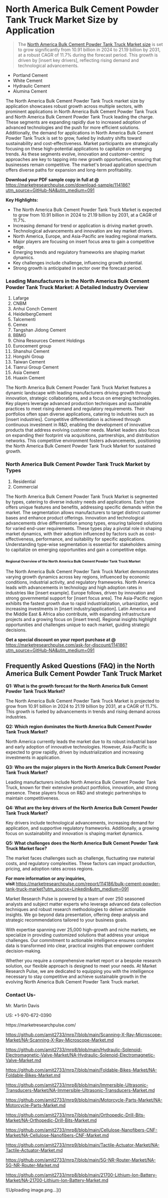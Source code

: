 <h1>North America Bulk Cement Powder Tank Truck Market&nbsp;Size by Application</h1><blockquote><p>The <a href="https://marketresearchpulse.com/download-sample/114186?utm_source=GitHub-NA&amp;utm_medium=091">North America Bulk Cement Powder Tank Truck Market size</a> is set to grow significantly from 10.91 billion in 2024 to 21.19 billion by 2031, at a robust CAGR of 11.7% during the forecast period. This growth is driven by [insert key drivers], reflecting rising demand and technological advancements.</p></blockquote><ul><li>Portland Cement<li> White Cement<li> Hydraulic Cement<li> Alumina Cement</li></ul><p>The North America Bulk Cement Powder Tank Truck market size by application showcases robust growth across multiple sectors, with prominent applications in North America Bulk Cement Powder Tank Truck and North America Bulk Cement Powder Tank Truck leading the charge. These segments are expanding rapidly due to increased adoption of advanced technologies and the push for more efficient solutions. Additionally, the demand for applications in North America Bulk Cement Powder Tank Truck is set to grow, fueled by industry shifts toward sustainability and cost-effectiveness. Market participants are strategically focusing on these high-potential applications to capitalize on emerging trends. As these segments evolve, innovation and customer-centric approaches are key to tapping into new growth opportunities, ensuring that businesses remain competitive. The market's broad application spectrum offers diverse paths for expansion and long-term profitability.</p><p><strong>Download your PDF sample copy in full at @ </strong><a href="https://marketresearchpulse.com/download-sample/114186?utm_source=GitHub-NA&amp;utm_medium=091">https://marketresearchpulse.com/download-sample/114186?utm_source=GitHub-NA&amp;utm_medium=091</a></p><p><strong>Key Highlights: </strong></p><ul><li>The North America Bulk Cement Powder Tank Truck Market is expected to grow from 10.91 billion in 2024 to 21.19 billion by 2031, at a CAGR of 11.7%.</li><li>Increasing demand for trend or application is driving market growth.</li><li>Technological advancements and innovation are key market drivers.</li><li>North America, Europe, and Asia-Pacific are leading regional markets.</li><li>Major players are focusing on insert focus area to gain a competitive edge.</li><li>Emerging trends and regulatory frameworks are shaping market dynamics.</li><li>Key challenges include challenge, influencing growth potential.</li><li>Strong growth is anticipated in sector over the forecast period.</li></ul><h3>Leading Manufacturers in the North America Bulk Cement Powder Tank Truck Market: A Detailed Industry Overview</h3><ol><li>Lafarge</li><li>CNBM</li><li>Anhui Conch Cement</li><li>HeidelbergCement</li><li>Talcementi</li><li>Cemex</li><li>Tangshan Jidong Cement</li><li>BBMG</li><li>China Resources Cement Holdings</li><li>Eurocement group</li><li>Shanshui Cement</li><li>Hongshi Group</li><li>Taiwan Cement</li><li>Tianrui Group Cement</li><li>Asia Cement</li><li>Huaxin Cement</li></ol><div class="flex max-w-full flex-col flex-grow"><div class="min-h-8 text-message flex w-full flex-col items-end gap-2 whitespace-normal break-words [.text-message+&amp;]:mt-5" dir="auto" data-message-author-role="assistant" data-message-id="fd8432e4-4910-450d-b182-61b7bfb0a01f" data-message-model-slug="gpt-4o"><div class="flex w-full flex-col gap-1 empty:hidden first:pt-[3px]"><div class="markdown prose w-full break-words dark:prose-invert light"><p>The North America Bulk Cement Powder Tank Truck Market features a dynamic landscape with leading manufacturers driving growth through innovation, strategic collaborations, and a focus on emerging technologies. Key players leverage advanced production techniques and sustainable practices to meet rising demand and regulatory requirements. Their portfolios often span diverse applications, catering to industries such as [insert industries]. Competitive differentiation is achieved through continuous investment in R&amp;D, enabling the development of innovative products that address evolving customer needs. Market leaders also focus on expanding their footprint via acquisitions, partnerships, and distribution networks. This competitive environment fosters advancements, positioning the North America Bulk Cement Powder Tank Truck Market for sustained growth.</p></div></div></div></div><h3>North America Bulk Cement Powder Tank Truck Market by Types</h3><ol><li>Residential<li> Commercial</li></ol><div class="flex max-w-full flex-col flex-grow"><div class="min-h-8 text-message flex w-full flex-col items-end gap-2 whitespace-normal break-words [.text-message+&amp;]:mt-5" dir="auto" data-message-author-role="assistant" data-message-id="084470be-0bb7-4664-bddf-5156b4f41249" data-message-model-slug="gpt-4o-mini"><div class="flex w-full flex-col gap-1 empty:hidden first:pt-[3px]"><div class="markdown prose w-full break-words dark:prose-invert light"><p>The North America Bulk Cement Powder Tank Truck Market is segmented by types, catering to diverse industry needs and applications. Each type offers unique features and benefits, addressing specific demands within the market. The segmentation allows manufacturers to target distinct customer bases and enhance product offerings. Innovation and technological advancements drive differentiation among types, ensuring tailored solutions for varied end-user requirements. These types play a pivotal role in shaping market dynamics, with their adoption influenced by factors such as cost-effectiveness, performance, and suitability for specific applications. Understanding type-wise segmentation is essential for stakeholders aiming to capitalize on emerging opportunities and gain a competitive edge.</p></div></div></div></div><h3><span style="font-size: 11px;">Regional Overview of the North America Bulk Cement Powder Tank Truck Market</span></h3><div class="flex max-w-full flex-col flex-grow"><div class="min-h-8 text-message flex w-full flex-col items-end gap-2 whitespace-normal break-words [.text-message+&amp;]:mt-5" dir="auto" data-message-author-role="assistant" data-message-id="e9038762-ce64-4e30-91c9-9bd413514231" data-message-model-slug="gpt-4o-mini"><div class="flex w-full flex-col gap-1 empty:hidden first:pt-[3px]"><div class="markdown prose w-full break-words dark:prose-invert light"><p>The North America Bulk Cement Powder Tank Truck Market demonstrates varying growth dynamics across key regions, influenced by economic conditions, industrial activity, and regulatory frameworks. North America leads with advancements in technology and high adoption rates in industries like [insert example]. Europe follows, driven by innovation and strong governmental support for [insert focus area]. The Asia-Pacific region exhibits the fastest growth due to rapid industrialization, urbanization, and increasing investments in [insert industry/application]. Latin America and the Middle East &amp; Africa also contribute, with expanding infrastructure projects and a growing focus on [insert trend]. Regional insights highlight opportunities and challenges unique to each market, guiding strategic decisions.</p></div></div></div></div><p><strong>Get a special discount on your report purchase at @ </strong><a href="https://marketresearchpulse.com/ask-for-discount/114186?utm_source=GitHub-NA&amp;utm_medium=091">https://marketresearchpulse.com/ask-for-discount/114186?utm_source=GitHub-NA&amp;utm_medium=091</a></p><h2>Frequently Asked Questions (FAQ) in the North America Bulk Cement Powder Tank Truck Market</h2><p><strong>Q1: What is the growth forecast for the North America Bulk Cement Powder Tank Truck Market?</strong></p><p>The North America Bulk Cement Powder Tank Truck Market is projected to grow from 10.91 billion in 2024 to 21.19 billion by 2031, at a CAGR of 11.7%. This growth is fueled by advancements in trends and rising demand across industries.</p><p><strong>Q2: Which region dominates the North America Bulk Cement Powder Tank Truck Market?</strong></p><p>North America currently leads the market due to its robust industrial base and early adoption of innovative technologies. However, Asia-Pacific is expected to grow rapidly, driven by industrialization and increasing investments in application.</p><p><strong>Q3: Who are the major players in the North America Bulk Cement Powder Tank Truck Market?</strong></p><p>Leading manufacturers include North America Bulk Cement Powder Tank Truck, known for their extensive product portfolios, innovation, and strong presence. These players focus on R&amp;D and strategic partnerships to maintain competitiveness.</p><p><strong>Q4: What are the key drivers of the North America Bulk Cement Powder Tank Truck Market?</strong></p><p>Key drivers include technological advancements, increasing demand for application, and supportive regulatory frameworks. Additionally, a growing focus on sustainability and innovation is shaping market dynamics.</p><p><strong>Q5: What challenges does the North America Bulk Cement Powder Tank Truck Market face?</strong></p><p>The market faces challenges such as challenge, fluctuating raw material costs, and regulatory complexities. These factors can impact production, pricing, and adoption rates across regions.</p><p><strong>For more information or any inquiries, visit&nbsp;</strong><a href="https://marketresearchpulse.com/report/114186/bulk-cement-powder-tank-truck-market?utm_source=Linkedin&utm_medium=091">https://marketresearchpulse.com/report/114186/bulk-cement-powder-tank-truck-market?utm_source=Linkedin&utm_medium=091</a></p><p>Market Research Pulse is powered by a team of over 250 seasoned analysts and subject matter experts who leverage advanced data collection techniques and robust research methodologies to deliver actionable insights. We go beyond data presentation, offering deep analysis and strategic recommendations tailored to your business goals.</p><p>With expertise spanning over 25,000 high-growth and niche markets, we specialize in providing customized solutions that address your unique challenges. Our commitment to actionable intelligence ensures complex data is transformed into clear, practical insights that empower confident decision-making.</p><p>Whether you require a comprehensive market report or a bespoke research solution, our flexible approach is designed to meet your needs. At Market Research Pulse, we are dedicated to equipping you with the intelligence necessary to stay competitive and achieve sustainable growth in the evolving North America Bulk Cement Powder Tank Truck market.</p><h3><strong>Contact Us-</strong></h3><p>Mr. Martin Davis</p><p>US: +1-970-672-0390</p><p>https://marketresearchpulse.com/</p><p><a href="https://github.com/amit2733/mrp7/blob/main/Scanning-X-Ray-Microscope-Market/NA-Scanning-X-Ray-Microscope-Market.md">https://github.com/amit2733/mrp7/blob/main/Scanning-X-Ray-Microscope-Market/NA-Scanning-X-Ray-Microscope-Market.md</a></p><p><a href="https://github.com/amit2733/mrp8/blob/main/Hydraulic-Solenoid-Electromagnetic-Valve-Market/NA-Hydraulic-Solenoid-Electromagnetic-Valve-Market.md">https://github.com/amit2733/mrp8/blob/main/Hydraulic-Solenoid-Electromagnetic-Valve-Market/NA-Hydraulic-Solenoid-Electromagnetic-Valve-Market.md</a></p><p><a href="https://github.com/amit2733/mrp7/blob/main/Foldable-Bikes-Market/NA-Foldable-Bikes-Market.md">https://github.com/amit2733/mrp7/blob/main/Foldable-Bikes-Market/NA-Foldable-Bikes-Market.md</a></p><p><a href="https://github.com/amit2733/mrp8/blob/main/Immersible-Ultrasonic-Transducers-Market/NA-Immersible-Ultrasonic-Transducers-Market.md">https://github.com/amit2733/mrp8/blob/main/Immersible-Ultrasonic-Transducers-Market/NA-Immersible-Ultrasonic-Transducers-Market.md</a></p><p><a href="https://github.com/amit2733/mrp9/blob/main/Motorcycle-Parts-Market/NA-Motorcycle-Parts-Market.md">https://github.com/amit2733/mrp9/blob/main/Motorcycle-Parts-Market/NA-Motorcycle-Parts-Market.md</a></p><p><a href="https://github.com/amit2733/mrp7/blob/main/Orthopedic-Drill-Bits-Market/NA-Orthopedic-Drill-Bits-Market.md">https://github.com/amit2733/mrp7/blob/main/Orthopedic-Drill-Bits-Market/NA-Orthopedic-Drill-Bits-Market.md</a></p><p><a href="https://github.com/amit2733/mrp8/blob/main/Cellulose-Nanofibers-CNF-Market/NA-Cellulose-Nanofibers-CNF-Market.md">https://github.com/amit2733/mrp8/blob/main/Cellulose-Nanofibers-CNF-Market/NA-Cellulose-Nanofibers-CNF-Market.md</a></p><p><a href="https://github.com/amit2733/mrp9/blob/main/Tactile-Actuator-Market/NA-Tactile-Actuator-Market.md">https://github.com/amit2733/mrp9/blob/main/Tactile-Actuator-Market/NA-Tactile-Actuator-Market.md</a></p><p><a href="https://github.com/amit2733/mrp7/blob/main/5G-NR-Router-Market/NA-5G-NR-Router-Market.md">https://github.com/amit2733/mrp7/blob/main/5G-NR-Router-Market/NA-5G-NR-Router-Market.md</a></p><p><a href="https://github.com/amit2733/mrp8/blob/main/21700-Lithium-Ion-Battery-Market/NA-21700-Lithium-Ion-Battery-Market.md">https://github.com/amit2733/mrp8/blob/main/21700-Lithium-Ion-Battery-Market/NA-21700-Lithium-Ion-Battery-Market.md</a></p>
![Uploading image.png…]()

